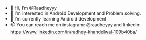 - 👋 Hi, I’m @Raadheyyy
- 👀 I’m interested in Android Development and Problem solving.
- 🌱 I’m currently learning Android development
- 📫 You can reach me on instagram: @raadheyyy and linkedin: https://www.linkedin.com/in/radhey-khandelwal-109b40ba/


